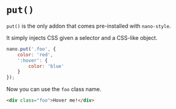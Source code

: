 # `put()`

`put()` is the only addon that comes pre-installed with `nano-style`.

It simply injects CSS given a selector and a CSS-like object.

```js
nano.put('.foo', {
    color: 'red',
    ':hover': {
        color: 'blue'
    }
});
```

Now you can use the `foo` class name.

```html
<div class="foo">Hover me!</div>
```
